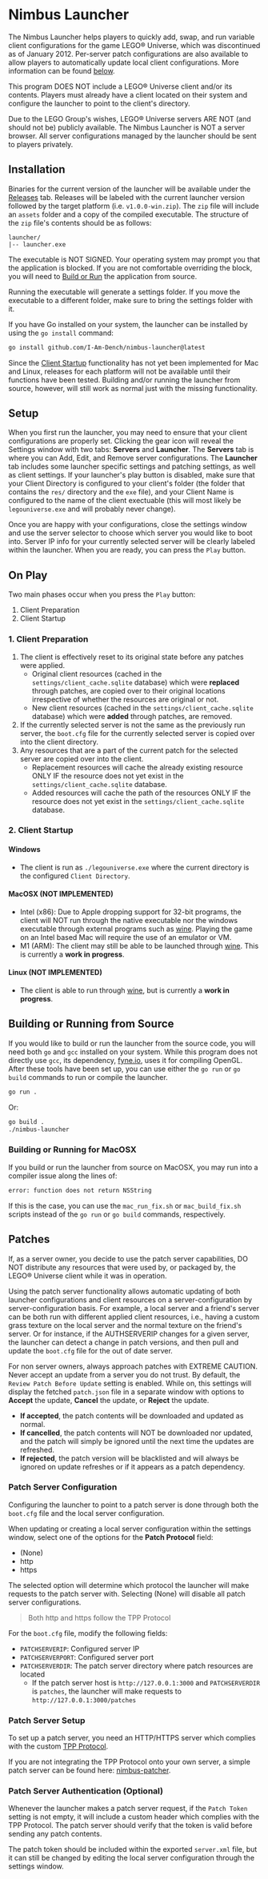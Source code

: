 # Nimbus Launcher

The Nimbus Launcher helps players to quickly add, swap, and run variable client configurations for the game LEGO® Universe, which was discontinued as of January 2012. Per-server patch configurations are also available to allow players to automatically update local client configurations. More information can be found [below](#patches).

This program DOES NOT include a LEGO® Universe client and/or its contents. Players must already have a client located on their system and configure the launcher to point to the client's directory.

Due to the LEGO Group's wishes, LEGO® Universe servers ARE NOT (and should not be) publicly available. The Nimbus Launcher is NOT a server browser. All server configurations managed by the launcher should be sent to players privately.

## Installation

Binaries for the current version of the launcher will be available under the [Releases]() tab. Releases will be labeled with the current launcher version followed by the target platform (i.e. `v1.0.0-win.zip`). The `zip` file will include an `assets` folder and a copy of the compiled executable. The structure of the `zip` file's contents should be as follows:

```
launcher/
|-- launcher.exe
```

The executable is NOT SIGNED. Your operating system may prompt you that the application is blocked. If you are not comfortable overriding the block, you will need to [Build or Run](#building-or-running-from-source) the application from source.

Running the executable will generate a settings folder. If you move the executable to a different folder, make sure to bring the settings folder with it. 

If you have Go installed on your system, the launcher can be installed by using the `go install` command:

```bash
go install github.com/I-Am-Dench/nimbus-launcher@latest
```

Since the [Client Startup](#2-client-startup) functionality has not yet been implemented for Mac and Linux, releases for each platform will not be available until their functions have been tested. Building and/or running the launcher from source, however, will still work as normal just with the missing functionality.

## Setup

When you first run the launcher, you may need to ensure that your client configurations are properly set. Clicking the gear icon will reveal the Settings window with two tabs: **Servers** and **Launcher**. The **Servers** tab is where you can Add, Edit, and Remove server configurations. The **Launcher** tab includes some launcher specific settings and patching settings, as well as client settings. If your launcher's play button is disabled, make sure that your Client Directory is configured to your client's folder (the folder that contains the `res/` directory and the `exe` file), and your Client Name is configured to the name of the client exectuable (this will most likely be `legouniverse.exe` and will probably never change).

Once you are happy with your configurations, close the settings window and use the server selector to choose which server you would like to boot into. Server IP info for your currently selected server will be clearly labeled within the launcher. When you are ready, you can press the `Play` button.

## On Play

Two main phases occur when you press the `Play` button:

1. Client Preparation
2. Client Startup

### 1. Client Preparation

1. The client is effectively reset to its original state before any patches were applied.
    - Original client resources (cached in the `settings/client_cache.sqlite` database) which were **replaced** through patches, are copied over to their original locations irrespective of whether the resources are original or not.
    - New client resources (cached in the `settings/client_cache.sqlite` database) which were **added** through patches, are removed.
2. If the currently selected server is not the same as the previously run server, the `boot.cfg` file for the currently selected server is copied over into the client directory.
3. Any resources that are a part of the current patch for the selected server are copied over into the client.
    - Replacement resources will cache the already existing resource ONLY IF the resource does not yet exist in the `settings/client_cache.sqlite` database.
    - Added resources will cache the path of the resources ONLY IF the resource does not yet exist in the `settings/client_cache.sqlite` database.

### 2. Client Startup

#### Windows

- The client is run as `./legouniverse.exe` where the current directory is the configured `Client Directory`.

#### MacOSX (NOT IMPLEMENTED)

- Intel (x86): Due to Apple dropping support for 32-bit programs, the client will NOT run through the native executable nor the windows executable through external programs such as [wine](https://www.winehq.org/). Playing the game on an Intel based Mac will require the use of an emulator or VM.
- M1 (ARM): The client may still be able to be launched through [wine](https://www.winehq.org/). This is currently a **work in progress**.

#### Linux (NOT IMPLEMENTED)

- The client is able to run through [wine](https://www.winehq.org/), but is currently a **work in progress**. 

## Building or Running from Source

If you would like to build or run the launcher from the source code, you will need both `go` and `gcc` installed on your system. While this program does not directly use `gcc`, its dependency, [fyne.io](https://github.com/fyne-io/fyne), uses it for compiling OpenGL. After these tools have been set up, you can use either the `go run` or `go build` commands to run or compile the launcher.

```bash
go run .
```

Or:

```bash
go build .
./nimbus-launcher
```

### Building or Running for MacOSX

If you build or run the launcher from source on MacOSX, you may run into a compiler issue along the lines of:

```bash
error: function does not return NSString
```

If this is the case, you can use the `mac_run_fix.sh` or `mac_build_fix.sh` scripts instead of the `go run` or `go build` commands, respectively.

## Patches

If, as a server owner, you decide to use the patch server capabilities, DO NOT distribute any resources that were used by, or packaged by, the LEGO® Universe client while it was in operation.

Using the patch server functionality allows automatic updating of both launcher configurations and client resources on a server-configuration by server-configuration basis. For example, a local server and a friend's server can be both run with different applied client resources, i.e., having a custom grass texture on the local server and the normal texture on the friend's server. Or for instance, if the AUTHSERVERIP changes for a given server, the launcher can detect a change in patch versions, and then pull and update the `boot.cfg` file for the out of date server.

For non server owners, always approach patches with EXTREME CAUTION. Never accept an update from a server you do not trust. By default, the `Review Patch Before Update` setting is enabled. While on, this settings will display the fetched `patch.json` file in a separate window with options to **Accept** the update, **Cancel** the update, or **Reject** the update.
  - **If accepted**, the patch contents will be downloaded and updated as normal.
  - **If cancelled**, the patch contents will NOT be downloaded nor updated, and the patch will simply be ignored until the next time the updates are refreshed.
  - **If rejected**, the patch version will be blacklisted and will always be ignored on update refreshes or if it appears as a patch dependency.

### Patch Server Configuration

Configuring the launcher to point to a patch server is done through both the `boot.cfg` file and the local server configuration.

When updating or creating a local server configuration within the settings window, select one of the options for the **Patch Protocol** field:

- (None)
- http
- https

The selected option will determine which protocol the launcher will make requests to the patch server with. Selecting (None) will disable all patch server configurations.

> Both http and https follow the TPP Protocol

For the `boot.cfg` file, modify the following fields:

- `PATCHSERVERIP`: Configured server IP
- `PATCHSERVERPORT`: Configured server port
- `PATCHSERVERDIR`: The patch server directory where patch resources are located
  - If the patch server host is `http://127.0.0.1:3000` and `PATCHSERVERDIR` is `patches`, the launcher will make requests to `http://127.0.0.1:3000/patches`

### Patch Server Setup

To set up a patch server, you need an HTTP/HTTPS server which complies with the custom [TPP Protocol](/PATCHING.md).

If you are not integrating the TPP Protocol onto your own server, a simple patch server can be found here: [nimbus-patcher](https://github.com/I-Am-Dench/nimbus-patcher).

### Patch Server Authentication (Optional)

Whenever the launcher makes a patch server request, if the `Patch Token` setting is not empty, it will include a custom header which complies with the TPP Protocol. The patch server should verify that the token is valid before sending any patch contents.

The patch token should be included within the exported `server.xml` file, but it can still be changed by editing the local server configuration through the settings window.
